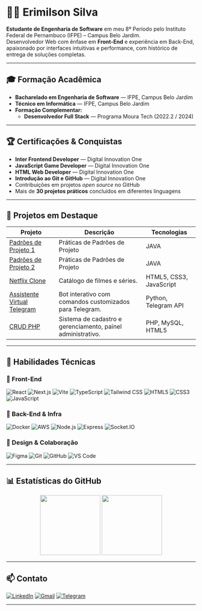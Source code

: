 # 👨‍💻 Erimilson Silva

**Estudante de Engenharia de Software** em meu 8º Período pelo Instituto Federal de Pernambuco (IFPE) – Campus Belo Jardim.  
Desenvolvedor Web com ênfase em **Front-End** e experiência em Back-End, apaixonado por interfaces intuitivas e performance, com histórico de entrega de soluções completas.

---

## 🎓 Formação Acadêmica

- **Bacharelado em Engenharia de Software** — IFPE, Campus Belo Jardim  
- **Técnico em Informática** — IFPE, Campus Belo Jardim  
- **Formação Complementar:**
  - **Desenvolvedor Full Stack** — Programa Moura Tech (2022.2 / 2024)  

---

## 🏆 Certificações & Conquistas

- **Inter Frontend Developer** — Digital Innovation One  
- **JavaScript Game Developer** — Digital Innovation One  
- **HTML Web Developer** — Digital Innovation One  
- **Introdução ao Git e GitHub** — Digital Innovation One  
- Contribuições em projetos *open source* no GitHub  
- Mais de **30 projetos práticos** concluídos em diferentes linguagens  

---

## 💼 Projetos em Destaque

| Projeto                        | Descrição                                                              | Tecnologias                     |
|--------------------------------|------------------------------------------------------------------------|---------------------------------|
| [Padrões de Projeto 1](https://github.com/Erysilva98/WorkSpace_PJS)                  | Práticas de Padrões de Projeto   | JAVA    |
| [Padrões de Projeto 2](https://github.com/Erysilva98/WorkSpace_PJS2)                  | Práticas de Padrões de Projeto   | JAVA    |
| [Netflix Clone](https://github.com/Erysilva98/NetFlix-Ery)                    | Catálogo de filmes e séries.                | HTML5, CSS3, JavaScript         |
| [Assistente Virtual Telegram](https://github.com/Erysilva98/Assistente_Virtual-Python) | Bot interativo com comandos customizados para Telegram.                | Python, Telegram API            |
| [CRUD PHP](https://github.com/Erysilva98/Servidor-E_G_E)               | Sistema de cadastro e gerenciamento, painel administrativo.| PHP, MySQL, HTML5               |


---

## 🧠 Habilidades Técnicas

### 🔹 Front-End  
![React](https://img.shields.io/badge/-React-20232A?style=for-the-badge&logo=react&logoColor=61DAFB)
![Next.js](https://img.shields.io/badge/-Next.js-000000?style=for-the-badge&logo=nextdotjs&logoColor=white) 
![Vite](https://img.shields.io/badge/-Vite-646CFF?style=for-the-badge&logo=vite&logoColor=white) 
![TypeScript](https://img.shields.io/badge/-TypeScript-3178C6?style=for-the-badge&logo=typescript&logoColor=white) 
![Tailwind CSS](https://img.shields.io/badge/-Tailwind_CSS-38B2AC?style=for-the-badge&logo=tailwind-css&logoColor=white)
![HTML5](https://img.shields.io/badge/-HTML5-E34F26?style=for-the-badge&logo=html5&logoColor=white) 
![CSS3](https://img.shields.io/badge/-CSS3-1572B6?style=for-the-badge&logo=css3&logoColor=white)
![JavaScript](https://img.shields.io/badge/-JavaScript-F7DF1E?style=for-the-badge&logo=javascript&logoColor=black)

### 🔹 Back-End & Infra  
![Docker](https://img.shields.io/badge/-Docker-2496ED?style=for-the-badge&logo=docker&logoColor=white) 
![AWS](https://img.shields.io/badge/-AWS-232F3E?style=for-the-badge&logo=amazon-aws&logoColor=white) 
![Node.js](https://img.shields.io/badge/-Node.js-339933?style=for-the-badge&logo=node.js&logoColor=white)
![Express](https://img.shields.io/badge/-Express-000000?style=for-the-badge&logo=express&logoColor=white)
![Socket.IO](https://img.shields.io/badge/-Socket.IO-010101?style=for-the-badge&logo=socket.io&logoColor=white)

### 🔹 Design & Colaboração  
![Figma](https://img.shields.io/badge/-Figma-F24E1E?style=for-the-badge&logo=figma&logoColor=white)
![Git](https://img.shields.io/badge/-Git-F05032?style=for-the-badge&logo=git&logoColor=white) 
![GitHub](https://img.shields.io/badge/-GitHub-181717?style=for-the-badge&logo=github&logoColor=white) 
![VS Code](https://img.shields.io/badge/-VSCode-007ACC?style=for-the-badge&logo=visual-studio-code&logoColor=white)

---

## 📊 Estatísticas do GitHub

<div align="center">
  <img height="160" src="https://github-readme-stats.vercel.app/api?username=Erysilva98&show_icons=true&theme=dracula" />
  <img height="160" src="https://github-readme-stats.vercel.app/api/top-langs/?username=Erysilva98&layout=compact&theme=dracula" />
</div>

---

## 📫 Contato

[![LinkedIn](https://img.shields.io/badge/-LinkedIn-0A66C2?style=for-the-badge&logo=linkedin&logoColor=white)](https://www.linkedin.com/in/erimilson-silva-31493720a/) 
[![Gmail](https://img.shields.io/badge/-Gmail-EA4335?style=for-the-badge&logo=gmail&logoColor=white)](mailto:erimilsonsilva98@gmail.com) 
[![Telegram](https://img.shields.io/badge/-Telegram-2CA5E0?style=for-the-badge&logo=telegram&logoColor=white)](https://t.me/ErySilva98)

---
